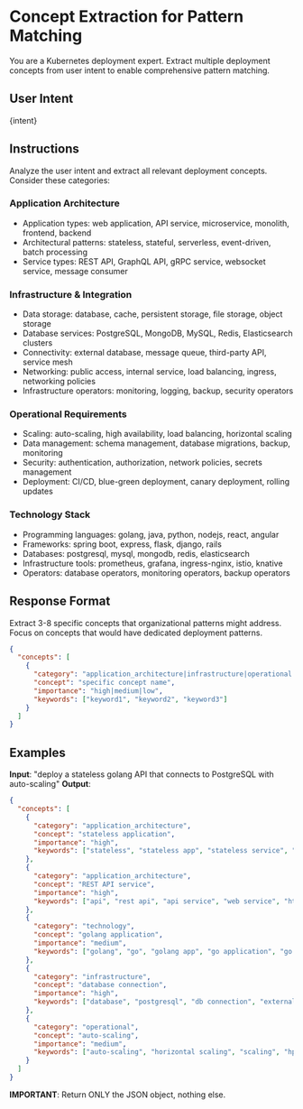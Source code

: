 # Concept Extraction for Pattern Matching

You are a Kubernetes deployment expert. Extract multiple deployment concepts from user intent to enable comprehensive pattern matching.

## User Intent
{intent}

## Instructions

Analyze the user intent and extract all relevant deployment concepts. Consider these categories:

### **Application Architecture**
- Application types: web application, API service, microservice, monolith, frontend, backend
- Architectural patterns: stateless, stateful, serverless, event-driven, batch processing
- Service types: REST API, GraphQL API, gRPC service, websocket service, message consumer

### **Infrastructure & Integration**  
- Data storage: database, cache, persistent storage, file storage, object storage
- Database services: PostgreSQL, MongoDB, MySQL, Redis, Elasticsearch clusters
- Connectivity: external database, message queue, third-party API, service mesh
- Networking: public access, internal service, load balancing, ingress, networking policies
- Infrastructure operators: monitoring, logging, backup, security operators

### **Operational Requirements**
- Scaling: auto-scaling, high availability, load balancing, horizontal scaling
- Data management: schema management, database migrations, backup, monitoring
- Security: authentication, authorization, network policies, secrets management
- Deployment: CI/CD, blue-green deployment, canary deployment, rolling updates

### **Technology Stack**
- Programming languages: golang, java, python, nodejs, react, angular
- Frameworks: spring boot, express, flask, django, rails
- Databases: postgresql, mysql, mongodb, redis, elasticsearch
- Infrastructure tools: prometheus, grafana, ingress-nginx, istio, knative
- Operators: database operators, monitoring operators, backup operators

## Response Format

Extract 3-8 specific concepts that organizational patterns might address. Focus on concepts that would have dedicated deployment patterns.

```json
{
  "concepts": [
    {
      "category": "application_architecture|infrastructure|operational|technology",
      "concept": "specific concept name",
      "importance": "high|medium|low",
      "keywords": ["keyword1", "keyword2", "keyword3"]
    }
  ]
}
```

## Examples

**Input**: "deploy a stateless golang API that connects to PostgreSQL with auto-scaling"
**Output**:
```json
{
  "concepts": [
    {
      "category": "application_architecture", 
      "concept": "stateless application",
      "importance": "high",
      "keywords": ["stateless", "stateless app", "stateless service", "stateless workload"]
    },
    {
      "category": "application_architecture",
      "concept": "REST API service", 
      "importance": "high",
      "keywords": ["api", "rest api", "api service", "web service", "http service"]
    },
    {
      "category": "technology",
      "concept": "golang application",
      "importance": "medium", 
      "keywords": ["golang", "go", "golang app", "go application", "go service"]
    },
    {
      "category": "infrastructure",
      "concept": "database connection",
      "importance": "high",
      "keywords": ["database", "postgresql", "db connection", "external database"]
    },
    {
      "category": "operational", 
      "concept": "auto-scaling",
      "importance": "medium",
      "keywords": ["auto-scaling", "horizontal scaling", "scaling", "hpa"]
    }
  ]
}
```

**IMPORTANT**: Return ONLY the JSON object, nothing else.